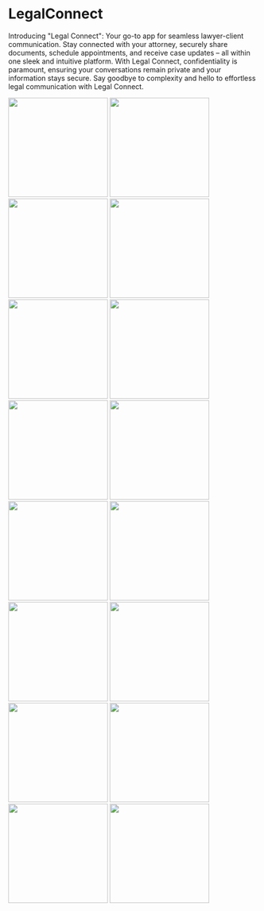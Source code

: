 # LegalConnect

Introducing "Legal Connect": Your go-to app for seamless lawyer-client communication. Stay connected with your attorney, securely share documents, schedule appointments, and receive case updates – all within one sleek and intuitive platform. With Legal Connect, confidentiality is paramount, ensuring your conversations remain private and your information stays secure. Say goodbye to complexity and hello to effortless legal communication with Legal Connect.

<p float="left">
  <img src="https://media.licdn.com/dms/image/v2/D4E2DAQEIIGuMn2j4Zg/profile-treasury-image-shrink_1920_1920/profile-treasury-image-shrink_1920_1920/0/1708918332027?e=1751205600&v=beta&t=nXZQEgjKffSvpujZShCjyT6coD6p0WIjm042x6pZvm8" width="200" />
  <img src="https://media.licdn.com/dms/image/v2/D4E2DAQFSz-ID5_3PNA/profile-treasury-image-shrink_1920_1920/profile-treasury-image-shrink_1920_1920/0/1708918350617?e=1751205600&v=beta&t=ou-veObhIYQBtkoOXyNDhci8_ATPolW81q8GANnCvRk" width="200" />
  <img src="https://media.licdn.com/dms/image/v2/D4E2DAQHUbr_aEyRMYQ/profile-treasury-image-shrink_1920_1920/profile-treasury-image-shrink_1920_1920/0/1708918579586?e=1751205600&v=beta&t=Lsbi1fXyAzfzK2w3jOv8MJMqrp-3jDgw_L3hFuAlHuA" width="200" />
  <img src="https://media.licdn.com/dms/image/v2/D4E2DAQEM4_pQvk4TGQ/profile-treasury-image-shrink_1920_1920/profile-treasury-image-shrink_1920_1920/0/1708918611661?e=1751205600&v=beta&t=K1xe1JxBBf6vvKUIFwSEznlURJN82WZsjCSC8iOCKbQ" width="200" />
  <img src="https://media.licdn.com/dms/image/v2/D4E2DAQG-E4ps7NT_oQ/profile-treasury-image-shrink_1920_1920/profile-treasury-image-shrink_1920_1920/0/1708918666711?e=1751205600&v=beta&t=rMhks1vS_MzOp9fuJPnVtJoEYoY6oi2WbzsA_oA9v9w" width="200" />
  <img src="https://media.licdn.com/dms/image/v2/D4E2DAQHgZ17Ho-TFlg/profile-treasury-image-shrink_1920_1920/profile-treasury-image-shrink_1920_1920/0/1708918825811?e=1751205600&v=beta&t=xRAzz0HNE-vs9pVsOtpNEdKIw3I2t1ZxayJjj7i3sQk" width="200" />
  <img src="https://media.licdn.com/dms/image/v2/D4E2DAQFeotYFUmZtPQ/profile-treasury-image-shrink_1920_1920/profile-treasury-image-shrink_1920_1920/0/1708918875732?e=1751205600&v=beta&t=_ygH1WWU7QgxO_O2Z-XFMxAiJkrsGfG0n3f43mP0qGY" width="200" />
  <img src="https://media.licdn.com/dms/image/v2/D4E2DAQF96hMHFRBigQ/profile-treasury-image-shrink_1920_1920/profile-treasury-image-shrink_1920_1920/0/1708918934296?e=1751205600&v=beta&t=D742j5C02OZ87LLmoKN1P_CaulDxWtP1ER7mR-l4YuE" width="200" />
  <img src="https://media.licdn.com/dms/image/v2/D4E2DAQHE1rV1suFYHw/profile-treasury-image-shrink_1920_1920/profile-treasury-image-shrink_1920_1920/0/1708919200817?e=1751205600&v=beta&t=6kpQRLVWJkP3XOU4BJIRuX5_C5spIJ-fZStgZNzlKJo" width="200" />
  <img src="https://media.licdn.com/dms/image/v2/D4E2DAQGcEaFUvd6a9g/profile-treasury-image-shrink_1920_1920/profile-treasury-image-shrink_1920_1920/0/1708919241278?e=1751205600&v=beta&t=R9_3C3dRiCRlkMy164pdqQsGF7PaP3P-Pe4Z0-pqRJY" width="200" />
<!--   <img src="https://media.licdn.com/dms/image/v2/D4E2DAQG_OQQeMxbKXQ/profile-treasury-image-shrink_1920_1920/profile-treasury-image-shrink_1920_1920/0/1708919321374?e=1751205600&v=beta&t=lV5VDtd9jqfIyOYeByxA5iqk5Nfea7Ld7IQs_xMC7Vo" width="200" /> -->
  <img src="https://media.licdn.com/dms/image/v2/D4E2DAQG_OQQeMxbKXQ/profile-treasury-image-shrink_1920_1920/profile-treasury-image-shrink_1920_1920/0/1708919321374?e=1751205600&v=beta&t=lV5VDtd9jqfIyOYeByxA5iqk5Nfea7Ld7IQs_xMC7Vo" width="200" />
  <img src="https://media.licdn.com/dms/image/v2/D4E2DAQFlcNEuTvxW-g/profile-treasury-image-shrink_1920_1920/profile-treasury-image-shrink_1920_1920/0/1708919409624?e=1751205600&v=beta&t=M_968oCFFMxyjVlLzf7jJcADXD_nvrum8VVVl9Xbens" width="200" />
  <img src="https://media.licdn.com/dms/image/v2/D4E2DAQFlcNEuTvxW-g/profile-treasury-image-shrink_1920_1920/profile-treasury-image-shrink_1920_1920/0/1708919409624?e=1751205600&v=beta&t=M_968oCFFMxyjVlLzf7jJcADXD_nvrum8VVVl9Xbens" width="200" />
  <img src="https://media.licdn.com/dms/image/v2/D4E2DAQHDDSlAQQO_Mw/profile-treasury-image-shrink_1920_1920/profile-treasury-image-shrink_1920_1920/0/1708919441725?e=1751205600&v=beta&t=JS8hC0t014tLxw6DdVym79y6mJZHJDYO0cb7wkdO0_o" width="200" />
  <img src="https://media.licdn.com/dms/image/v2/D4E2DAQGxzxnAFpb3eQ/profile-treasury-image-shrink_1920_1920/profile-treasury-image-shrink_1920_1920/0/1708919772358?e=1751205600&v=beta&t=c9aCQ8DJvMvqR16xynKZfw0jqNGdWzKYC27oxZ5xUU0" width="200" />
  <img src="https://media.licdn.com/dms/image/v2/D4E2DAQEjnKcX9SsvMg/profile-treasury-image-shrink_1920_1920/profile-treasury-image-shrink_1920_1920/0/1708919814925?e=1751205600&v=beta&t=h4GIJM_kzwsxSHhFFpRDFpDNbxsfhtUwTO0MrQYceb4" width="200" />
 
</p>
